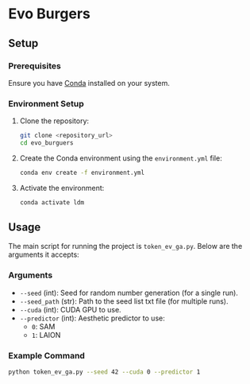 # Evo Burgers

## Setup

### Prerequisites

Ensure you have [Conda](https://docs.conda.io/) installed on your system.

### Environment Setup

1. Clone the repository:
    ```bash
    git clone <repository_url>
    cd evo_burguers
    ```

2. Create the Conda environment using the `environment.yml` file:
    ```bash
    conda env create -f environment.yml
    ```

3. Activate the environment:
    ```bash
    conda activate ldm
    ```

## Usage

The main script for running the project is `token_ev_ga.py`. Below are the arguments it accepts:

### Arguments

- `--seed` (int): Seed for random number generation (for a single run).
- `--seed_path` (str): Path to the seed list txt file (for multiple runs).
- `--cuda` (int): CUDA GPU to use.
- `--predictor` (int): Aesthetic predictor to use:
  - `0`: SAM
  - `1`: LAION

### Example Command

```bash
python token_ev_ga.py --seed 42 --cuda 0 --predictor 1
```